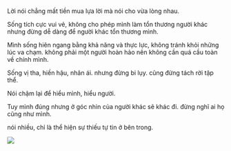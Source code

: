 # 
Lời nói chẳng mất tiền mua lựa lời mà nói cho vừa lòng nhau. 

Sống tích cực vui vẻ, không cho phép mình làm tổn thương người khác nhưng đừng dễ dàng để người khác tổn thương mình.

Mình sống hiên ngang bằng khả năng và thực lực, không tránh khỏi những lúc va chạm. không phải một người hoàn hảo nên không cần quá cầu toàn về chính mình.

Sống vị tha, hiền hậu, nhân ái. nhưng đừng bi lụy. cũng đừng tách rời tập thể.

Nói chậm lại để hiểu mình, hiểu người.

Tuy mình đúng nhưng ở góc nhìn của người khác sẽ khác đi. đừng nghĩ ai họ cũng như mình.

nói nhiều, chỉ là thể hiện sự thiếu tự tin ở bên trong.


![](https://i.imgur.com/OLTfCm6.png)
